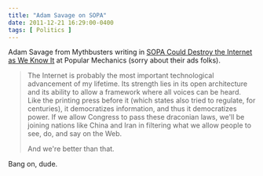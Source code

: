 ```yaml
---
title: "Adam Savage on SOPA"
date: 2011-12-21 16:29:00-0400
tags: [ Politics ]
---
```


Adam Savage from Mythbusters writing in [SOPA Could Destroy the Internet as We Know It](http://www.popularmechanics.com/science/mythbusters/articles/mythbuster-adam-savage-sopa-could-destroy-the-internet-as-we-know-it-6620300) at Popular Mechanics (sorry about their ads folks).

> The Internet is probably the most important technological advancement of my lifetime. Its strength lies in its open architecture and its ability to allow a framework where all voices can be heard. Like the printing press before it (which states also tried to regulate, for centuries), it democratizes information, and thus it democratizes power. If we allow Congress to pass these draconian laws, we'll be joining nations like China and Iran in filtering what we allow people to see, do, and say on the Web. 
> 
> And we're better than that. 

Bang on, dude.
